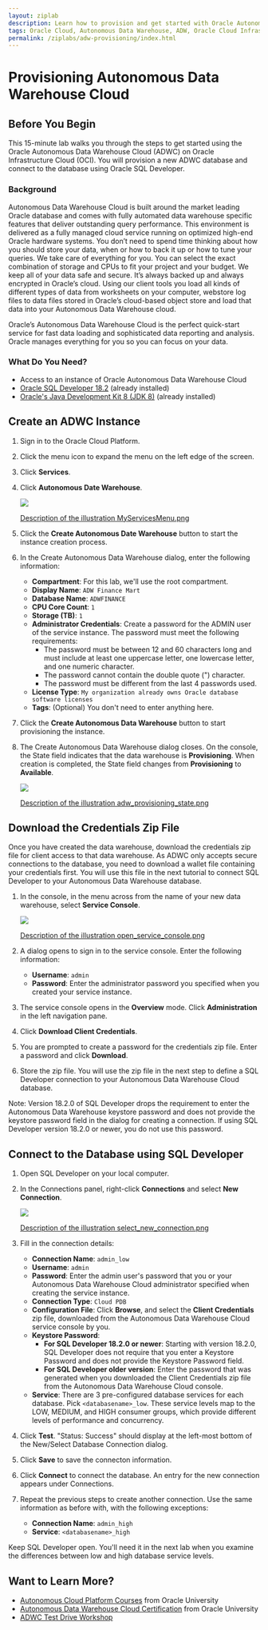 ```yaml
---
layout: ziplab
description: Learn how to provision and get started with Oracle Autonomous Data Warehouse Cloud.
tags: Oracle Cloud, Autonomous Data Warehouse, ADW, Oracle Cloud Infrastructure, OCI
permalink: /ziplabs/adw-provisioning/index.html
---
```

# Provisioning Autonomous Data Warehouse Cloud #

## Before You Begin ##
This 15-minute lab walks you through the steps to get started using the Oracle Autonomous Data Warehouse Cloud (ADWC) on Oracle Infrastructure Cloud (OCI). You will provision a new ADWC database and connect to the database using Oracle SQL Developer.

### Background ###
Autonomous Data Warehouse Cloud is built around the market leading Oracle database and comes with fully automated data warehouse specific features that deliver outstanding query performance.  This environment is delivered as a fully managed cloud service running on optimized high-end Oracle hardware systems.  You don’t need to spend time thinking about how you should store your data, when or how to back it up or how to tune your queries.  We take care of everything for you.  You can select the exact combination of storage and CPUs to fit your project and your budget. We keep all of your data safe and secure.  It’s always backed up and always encrypted in Oracle’s cloud.  Using our client tools you load all kinds of different types of data from worksheets on your computer, webstore log files to data files stored in Oracle’s cloud-based object store and load that data into your Autonomous Data Warehouse cloud.

Oracle’s Autonomous Data Warehouse Cloud is the perfect quick-start service for fast data loading and sophisticated data reporting and analysis.  Oracle manages everything for you so you can focus on your data.

### What Do You Need? ###
* Access to an instance of Oracle Autonomous Data Warehouse Cloud
* [Oracle SQL Developer 18.2](http://www.oracle.com/technetwork/developer-tools/sql-developer/overview/index.html)  (already installed)
* [Oracle's Java Development Kit 8 (JDK 8)](http://www.oracle.com/technetwork/java/javase/downloads/index.html) (already installed)


## Create an ADWC Instance ##
1. Sign in to the Oracle Cloud Platform. 
2. Click the menu icon to expand the menu on the left edge of the screen.
3. Click **Services**.
4. Click **Autonomous Date Warehouse**.

    ![](img/MyServicesMenu.png)

    [Description of the illustration MyServicesMenu.png](files/MyServicesMenu.txt)

5. Click the **Create Autonomous Date Warehouse** button to start the instance creation process.
6. In the Create Autonomous Data Warehouse dialog, enter the following information:
     * **Compartment**: For this lab, we'll use the root compartment.
     * **Display Name**: `ADW Finance Mart`
     * **Database Name**: `ADWFINANCE`
     * **CPU Core Count**: `1`
     * **Storage (TB)**:  `1`
     * **Administrator Credentials**: Create a password for the ADMIN user of the service instance. The password must meet the following requirements:
        * The password must be between 12 and 60 characters long and must include at least one uppercase letter, one lowercase letter, and one numeric character.
        * The password cannot contain the double quote (") character.
        * The password must be different from the last 4 passwords used.
     * **License Type**: `My organization already owns Oracle database software licenses`
     * **Tags**: (Optional) You don't need to enter anything here.
7. Click the **Create Autonomous Data Warehouse** button to start provisioning the instance. 
8. The Create Autonomous Data Warehouse dialog closes. On the console, the State field indicates that the data warehouse is **Provisioning**. When creation is completed, the State field changes from **Provisioning** to **Available**. 

    ![](img/adw_provisioning_state.png)

    [Description of the illustration adw_provisioning_state.png](files/adw_provisioning_state.txt)


## Download the Credentials Zip File ##
Once you have created the data warehouse, download the credentials zip file for client access to that data warehouse. As ADWC only accepts secure connections to the database, you need to download a wallet file containing your credentials first. You will use this file in the next tutorial to connect SQL Developer to your Autonomous Data Warehouse database.

1. In the console, in the menu across from the name of your new data warehouse, select **Service Console**.

    ![](img/open_service_console.png)

    [Description of the illustration open_service_console.png](files/open_service_console.txt)

2. A dialog opens to sign in to the service console. Enter the following information:
     * **Username**: `admin`
     * **Password**: Enter the administrator password you specified when you created your service instance.
3. The service console opens in the **Overview** mode. Click **Administration** in the left navigation pane.
4. Click **Download Client Credentials**.
5. You are prompted to create a password for the credentials zip file. Enter a password and click **Download**.
6. Store the zip file. You will use the zip file in the next step to define a SQL Developer connection to your Autonomous Data Warehouse Cloud database.

Note: Version 18.2.0 of SQL Developer drops the requirement to enter the Autonomous Data Warehouse keystore password and does not provide the keystore password field in the dialog for creating a connection. If using SQL Developer version 18.2.0 or newer, you do not use this password.


## Connect to the Database using SQL Developer ##
1. Open SQL Developer on your local computer. 
2. In the Connections panel, right-click **Connections** and select **New Connection**.

    ![](img/select_new_connection.png)

    [Description of the illustration select_new_connection.png](files/select_new_connection.txt)
    
3. Fill in the connection details:
     * **Connection Name**: `admin_low`
     * **Username**: `admin`
     * **Password**: Enter the admin user's password that you or your Autonomous Data Warehouse Cloud administrator specified when creating the service instance.
     * **Connection Type**: `Cloud PDB`
     * **Configuration File**: Click **Browse**, and select the **Client Credentials** zip file, downloaded from the Autonomous Data Warehouse Cloud service console by you.
     * **Keystore Password**:
        * **For SQL Developer 18.2.0 or newer**: Starting with version 18.2.0, SQL Developer does not require that you enter a Keystore Password and does not provide the Keystore Password field.
        * **For SQL Developer older version**: Enter the password that was generated when you downloaded the Client Credentials zip file from the Autonomous Data Warehouse Cloud console.
     * **Service**: There are 3 pre-configured database services for each database. Pick `<databasename>_low`. These service levels map to the LOW, MEDIUM, and HIGH consumer groups, which provide different levels of performance and concurrency.
4. Click **Test**. "Status: Success" should display at the left-most bottom of the New/Select Database Connection dialog.
5. Click **Save** to save the connecton information.
6. Click **Connect** to connect the database. An entry for the new connection appears under Connections.
7. Repeat the previous steps to create another connection. Use the same information as before with, with the following exceptions:
    * **Connection Name**: `admin_high`
    * **Service**: `<databasename>_high`

Keep SQL Developer open. You'll need it in the next lab when you examine the differences between low and high database service levels.


## Want to Learn More? ##
* [Autonomous Cloud Platform Courses](https://learn.oracle.com/pls/web_prod-plq-dad/dl4_pages.getpage?page=dl4homepage&get_params=offering:35573#filtersGroup1=&filtersGroup2=.f667&filtersGroup3=&filtersGroup4=&filtersGroup5=&filtersSearch=) from Oracle University 
* [Autonomous Data Warehouse Cloud Certification](https://education.oracle.com/es/data-management/autonomous-data-warehouse-cloud/product_807?certPage=true) from Oracle University
* [ADWC Test Drive Workshop](https://oracle.github.io/learning-library/workshops/journey4-adwc/?page=README.md)


